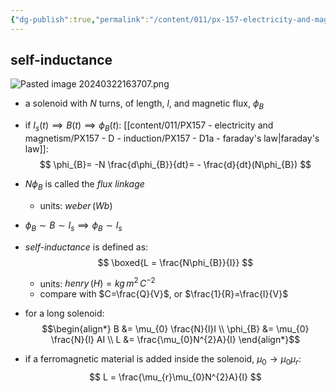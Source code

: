 ```yaml
---
{"dg-publish":true,"permalink":"/content/011/px-157-electricity-and-magnetism/px-157-d-induction/px-157-d3a-inductors/","created":"2024-10-01T18:27:10.241+01:00","updated":"2024-11-26T20:10:48.376+00:00"}
---
```


## self-inductance
![Pasted image 20240322163707.png](/img/user/pics/Pasted%20image%2020240322163707.png)
- a solenoid with $N$ turns, of length, ${} l$, and magnetic flux, $\phi_{B}$
- if $I_{s}(t) \implies B(t) \implies \phi_{B}(t):$ [[content/011/PX157 - electricity and magnetism/PX157 - D - induction/PX157 - D1a - faraday's law\|faraday's law]]:
$$
\phi_{B}= -N \frac{d\phi_{B}}{dt}= - \frac{d}{dt}(N\phi_{B})
$$
- $N\phi_{B}$ is called the *flux linkage*
	- units: $weber\,(Wb)$
- $\phi_{B} \sim B \sim I_{s} \implies \phi_{B}\sim I_{s}$

- *self-inductance* is defined as:
$$
\boxed{L = \frac{N\phi_{B}}{I}}
$$
	- units: $henry\,(H) = kg\,m^{2}\,C^{-2}$
	- compare with $C=\frac{Q}{V}$, or $\frac{1}{R}=\frac{I}{V}$ 
- for a long solenoid:
$$\begin{align*}
	B &= \mu_{0} \frac{N}{l}I \\
	\phi_{B} &= \mu_{0} \frac{N}{l} AI \\
	L &= \frac{\mu_{0}N^{2}A}{l}
\end{align*}$$
- if a ferromagnetic material is added inside the solenoid, $\mu_{0}\to\mu_{0}\mu_{r}:$
$$
L = \frac{\mu_{r}\mu_{0}N^{2}A}{l}
$$
